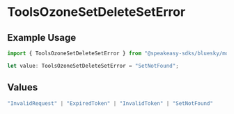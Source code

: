 # ToolsOzoneSetDeleteSetError

## Example Usage

```typescript
import { ToolsOzoneSetDeleteSetError } from "@speakeasy-sdks/bluesky/models/errors";

let value: ToolsOzoneSetDeleteSetError = "SetNotFound";
```

## Values

```typescript
"InvalidRequest" | "ExpiredToken" | "InvalidToken" | "SetNotFound"
```